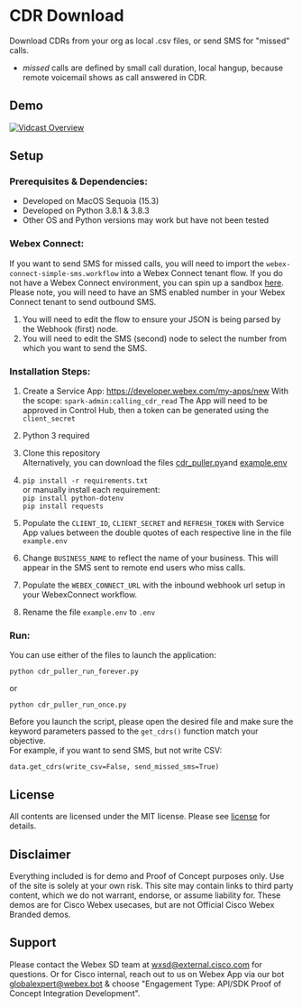 # CDR Download

Download CDRs from your org as local .csv files, or send SMS for "missed" calls.

* *missed* calls are defined by small call duration, local hangup, because remote voicemail shows as call answered in CDR.

## Demo
[![Vidcast Overview]()](https://app.vidcast.io/share/baa4c286-5d87-4fc7-b945-d6d2ac7bd3d3)


## Setup

### Prerequisites & Dependencies:

- Developed on MacOS Sequoia (15.3)
- Developed on Python 3.8.1 & 3.8.3
-   Other OS and Python versions may work but have not been tested

### Webex Connect:
If you want to send SMS for missed calls, you will need to import the ```webex-connect-simple-sms.workflow``` into a Webex Connect tenant flow.  If you do not have a Webex Connect environment, you can spin up a sandbox [here](https://cpaas.webex.com/products/webex-connect/sandbox).  
Please note, you will need to have an SMS enabled number in your Webex Connect tenant to send outbound SMS.   
1. You will need to edit the flow to ensure your JSON is being parsed by the Webhook (first) node.
2. You will need to edit the SMS (second) node to select the number from which you want to send the SMS.

### Installation Steps:

1. Create a Service App: https://developer.webex.com/my-apps/new
   With the scope: ```spark-admin:calling_cdr_read```
   The App will need to be approved in Control Hub, then a token can be generated using the ```client_secret```

2. Python 3 required
4. Clone this repository  
       Alternatively, you can download the files [cdr_puller.py](cdr_puller.py)and [example.env](example.env)  
5. ```pip install -r requirements.txt```  
        or manually install each requirement:  
        ```pip install python-dotenv```  
        ```pip install requests```  
6. Populate the ```CLIENT_ID```, ```CLIENT_SECRET``` and ```REFRESH_TOKEN``` with Service App values between the double quotes of each respective line in the file ```example.env```
7. Change ```BUSINESS_NAME``` to reflect the name of your business. This will appear in the SMS sent to remote end users who miss calls.
8. Populate the ```WEBEX_CONNECT_URL``` with the inbound webhook url setup in your WebexConnect workflow.
9. Rename the file ```example.env``` to ```.env```




### Run:
You can use either of the files to launch the application:
```
python cdr_puller_run_forever.py
```
or
```
python cdr_puller_run_once.py
```
Before you launch the script, please open the desired file and make sure the keyword parameters passed to the ```get_cdrs()``` function match your objective.  
For example, if you want to send SMS, but not write CSV:
```
data.get_cdrs(write_csv=False, send_missed_sms=True)
```


## License

All contents are licensed under the MIT license. Please see [license](LICENSE) for details.

## Disclaimer

<!-- Keep the following here -->  
Everything included is for demo and Proof of Concept purposes only. Use of the site is solely at your own risk. This site may contain links to third party content, which we do not warrant, endorse, or assume liability for. These demos are for Cisco Webex usecases, but are not Official Cisco Webex Branded demos.
 
 
## Support

Please contact the Webex SD team at [wxsd@external.cisco.com](mailto:wxsd@external.cisco.com?subject=CDRDownload) for questions. Or for Cisco internal, reach out to us on Webex App via our bot globalexpert@webex.bot & choose "Engagement Type: API/SDK Proof of Concept Integration Development". 
